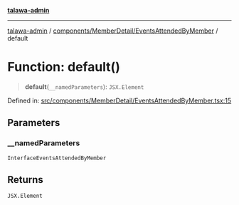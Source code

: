[**talawa-admin**](../../../../README.md)

***

[talawa-admin](../../../../README.md) / [components/MemberDetail/EventsAttendedByMember](../README.md) / default

# Function: default()

> **default**(`__namedParameters`): `JSX.Element`

Defined in: [src/components/MemberDetail/EventsAttendedByMember.tsx:15](https://github.com/gautam-divyanshu/talawa-admin/blob/2490b2ea9583ec972ca984b1d93932def1c9f92b/src/components/MemberDetail/EventsAttendedByMember.tsx#L15)

## Parameters

### \_\_namedParameters

`InterfaceEventsAttendedByMember`

## Returns

`JSX.Element`

